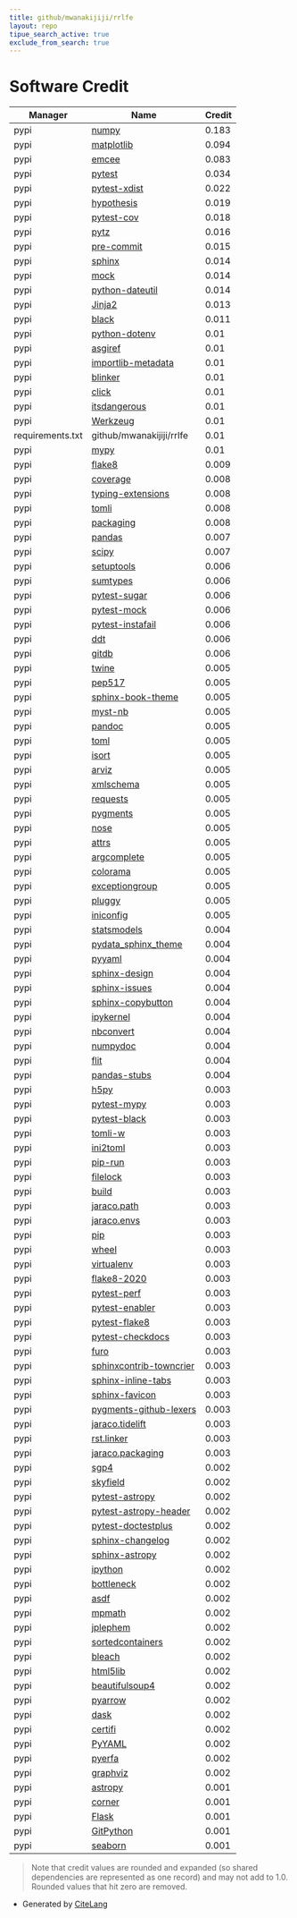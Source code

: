 ```yaml
---
title: github/mwanakijiji/rrlfe
layout: repo
tipue_search_active: true
exclude_from_search: true
---
```

# Software Credit

|Manager|Name|Credit|
|-------|----|------|
|pypi|[numpy](https://pypi.org/project/numpy)|0.183|
|pypi|[matplotlib](https://matplotlib.org)|0.094|
|pypi|[emcee](https://emcee.readthedocs.io)|0.083|
|pypi|[pytest](https://docs.pytest.org/en/latest/)|0.034|
|pypi|[pytest-xdist](https://github.com/pytest-dev/pytest-xdist)|0.022|
|pypi|[hypothesis](https://pypi.org/project/hypothesis)|0.019|
|pypi|[pytest-cov](https://pypi.org/project/pytest-cov)|0.018|
|pypi|[pytz](https://pypi.org/project/pytz)|0.016|
|pypi|[pre-commit](https://pypi.org/project/pre-commit)|0.015|
|pypi|[sphinx](https://pypi.org/project/sphinx)|0.014|
|pypi|[mock](https://pypi.org/project/mock)|0.014|
|pypi|[python-dateutil](https://pypi.org/project/python-dateutil)|0.014|
|pypi|[Jinja2](https://pypi.org/project/Jinja2)|0.013|
|pypi|[black](https://pypi.org/project/black)|0.011|
|pypi|[python-dotenv](https://pypi.org/project/python-dotenv)|0.01|
|pypi|[asgiref](https://pypi.org/project/asgiref)|0.01|
|pypi|[importlib-metadata](https://pypi.org/project/importlib-metadata)|0.01|
|pypi|[blinker](https://pypi.org/project/blinker)|0.01|
|pypi|[click](https://pypi.org/project/click)|0.01|
|pypi|[itsdangerous](https://pypi.org/project/itsdangerous)|0.01|
|pypi|[Werkzeug](https://pypi.org/project/Werkzeug)|0.01|
|requirements.txt|github/mwanakijiji/rrlfe|0.01|
|pypi|[mypy](https://pypi.org/project/mypy)|0.01|
|pypi|[flake8](https://pypi.org/project/flake8)|0.009|
|pypi|[coverage](https://github.com/nedbat/coveragepy)|0.008|
|pypi|[typing-extensions](https://pypi.org/project/typing-extensions)|0.008|
|pypi|[tomli](https://pypi.org/project/tomli)|0.008|
|pypi|[packaging](https://pypi.org/project/packaging)|0.008|
|pypi|[pandas](https://pandas.pydata.org)|0.007|
|pypi|[scipy](https://www.scipy.org)|0.007|
|pypi|[setuptools](https://github.com/pypa/setuptools)|0.006|
|pypi|[sumtypes](https://pypi.org/project/sumtypes)|0.006|
|pypi|[pytest-sugar](https://pypi.org/project/pytest-sugar)|0.006|
|pypi|[pytest-mock](https://pypi.org/project/pytest-mock)|0.006|
|pypi|[pytest-instafail](https://pypi.org/project/pytest-instafail)|0.006|
|pypi|[ddt](https://pypi.org/project/ddt)|0.006|
|pypi|[gitdb](https://pypi.org/project/gitdb)|0.006|
|pypi|[twine](https://pypi.org/project/twine)|0.005|
|pypi|[pep517](https://pypi.org/project/pep517)|0.005|
|pypi|[sphinx-book-theme](https://pypi.org/project/sphinx-book-theme)|0.005|
|pypi|[myst-nb](https://pypi.org/project/myst-nb)|0.005|
|pypi|[pandoc](https://pypi.org/project/pandoc)|0.005|
|pypi|[toml](https://pypi.org/project/toml)|0.005|
|pypi|[isort](https://pypi.org/project/isort)|0.005|
|pypi|[arviz](https://pypi.org/project/arviz)|0.005|
|pypi|[xmlschema](https://pypi.org/project/xmlschema)|0.005|
|pypi|[requests](https://pypi.org/project/requests)|0.005|
|pypi|[pygments](https://pypi.org/project/pygments)|0.005|
|pypi|[nose](https://pypi.org/project/nose)|0.005|
|pypi|[attrs](https://pypi.org/project/attrs)|0.005|
|pypi|[argcomplete](https://pypi.org/project/argcomplete)|0.005|
|pypi|[colorama](https://pypi.org/project/colorama)|0.005|
|pypi|[exceptiongroup](https://pypi.org/project/exceptiongroup)|0.005|
|pypi|[pluggy](https://pypi.org/project/pluggy)|0.005|
|pypi|[iniconfig](https://pypi.org/project/iniconfig)|0.005|
|pypi|[statsmodels](https://pypi.org/project/statsmodels)|0.004|
|pypi|[pydata_sphinx_theme](https://pypi.org/project/pydata_sphinx_theme)|0.004|
|pypi|[pyyaml](https://pypi.org/project/pyyaml)|0.004|
|pypi|[sphinx-design](https://pypi.org/project/sphinx-design)|0.004|
|pypi|[sphinx-issues](https://pypi.org/project/sphinx-issues)|0.004|
|pypi|[sphinx-copybutton](https://pypi.org/project/sphinx-copybutton)|0.004|
|pypi|[ipykernel](https://pypi.org/project/ipykernel)|0.004|
|pypi|[nbconvert](https://pypi.org/project/nbconvert)|0.004|
|pypi|[numpydoc](https://pypi.org/project/numpydoc)|0.004|
|pypi|[flit](https://pypi.org/project/flit)|0.004|
|pypi|[pandas-stubs](https://pypi.org/project/pandas-stubs)|0.004|
|pypi|[h5py](http://www.h5py.org)|0.003|
|pypi|[pytest-mypy](https://pypi.org/project/pytest-mypy)|0.003|
|pypi|[pytest-black](https://pypi.org/project/pytest-black)|0.003|
|pypi|[tomli-w](https://pypi.org/project/tomli-w)|0.003|
|pypi|[ini2toml](https://pypi.org/project/ini2toml)|0.003|
|pypi|[pip-run](https://pypi.org/project/pip-run)|0.003|
|pypi|[filelock](https://pypi.org/project/filelock)|0.003|
|pypi|[build](https://pypi.org/project/build)|0.003|
|pypi|[jaraco.path](https://pypi.org/project/jaraco.path)|0.003|
|pypi|[jaraco.envs](https://pypi.org/project/jaraco.envs)|0.003|
|pypi|[pip](https://pypi.org/project/pip)|0.003|
|pypi|[wheel](https://pypi.org/project/wheel)|0.003|
|pypi|[virtualenv](https://pypi.org/project/virtualenv)|0.003|
|pypi|[flake8-2020](https://pypi.org/project/flake8-2020)|0.003|
|pypi|[pytest-perf](https://pypi.org/project/pytest-perf)|0.003|
|pypi|[pytest-enabler](https://pypi.org/project/pytest-enabler)|0.003|
|pypi|[pytest-flake8](https://pypi.org/project/pytest-flake8)|0.003|
|pypi|[pytest-checkdocs](https://pypi.org/project/pytest-checkdocs)|0.003|
|pypi|[furo](https://pypi.org/project/furo)|0.003|
|pypi|[sphinxcontrib-towncrier](https://pypi.org/project/sphinxcontrib-towncrier)|0.003|
|pypi|[sphinx-inline-tabs](https://pypi.org/project/sphinx-inline-tabs)|0.003|
|pypi|[sphinx-favicon](https://pypi.org/project/sphinx-favicon)|0.003|
|pypi|[pygments-github-lexers](https://pypi.org/project/pygments-github-lexers)|0.003|
|pypi|[jaraco.tidelift](https://pypi.org/project/jaraco.tidelift)|0.003|
|pypi|[rst.linker](https://pypi.org/project/rst.linker)|0.003|
|pypi|[jaraco.packaging](https://pypi.org/project/jaraco.packaging)|0.003|
|pypi|[sgp4](https://github.com/brandon-rhodes/python-sgp4)|0.002|
|pypi|[skyfield](http://github.com/brandon-rhodes/python-skyfield/)|0.002|
|pypi|[pytest-astropy](https://pypi.org/project/pytest-astropy)|0.002|
|pypi|[pytest-astropy-header](https://pypi.org/project/pytest-astropy-header)|0.002|
|pypi|[pytest-doctestplus](https://pypi.org/project/pytest-doctestplus)|0.002|
|pypi|[sphinx-changelog](https://pypi.org/project/sphinx-changelog)|0.002|
|pypi|[sphinx-astropy](https://pypi.org/project/sphinx-astropy)|0.002|
|pypi|[ipython](https://pypi.org/project/ipython)|0.002|
|pypi|[bottleneck](https://pypi.org/project/bottleneck)|0.002|
|pypi|[asdf](https://pypi.org/project/asdf)|0.002|
|pypi|[mpmath](https://pypi.org/project/mpmath)|0.002|
|pypi|[jplephem](https://pypi.org/project/jplephem)|0.002|
|pypi|[sortedcontainers](https://pypi.org/project/sortedcontainers)|0.002|
|pypi|[bleach](https://pypi.org/project/bleach)|0.002|
|pypi|[html5lib](https://pypi.org/project/html5lib)|0.002|
|pypi|[beautifulsoup4](https://pypi.org/project/beautifulsoup4)|0.002|
|pypi|[pyarrow](https://pypi.org/project/pyarrow)|0.002|
|pypi|[dask](https://pypi.org/project/dask)|0.002|
|pypi|[certifi](https://pypi.org/project/certifi)|0.002|
|pypi|[PyYAML](https://pypi.org/project/PyYAML)|0.002|
|pypi|[pyerfa](https://pypi.org/project/pyerfa)|0.002|
|pypi|[graphviz](https://pypi.org/project/graphviz)|0.002|
|pypi|[astropy](http://astropy.org)|0.001|
|pypi|[corner](https://corner.readthedocs.io)|0.001|
|pypi|[Flask](https://flask.palletsprojects.com)|0.001|
|pypi|[GitPython](https://github.com/gitpython-developers/GitPython)|0.001|
|pypi|[seaborn](https://seaborn.pydata.org)|0.001|


> Note that credit values are rounded and expanded (so shared dependencies are represented as one record) and may not add to 1.0. Rounded values that hit zero are removed.


- Generated by [CiteLang](https://github.com/vsoch/citelang)
